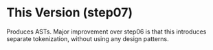 # This Version (step07) #

Produces ASTs.
Major improvement over step06 is that this introduces separate tokenization, without using any design patterns.

